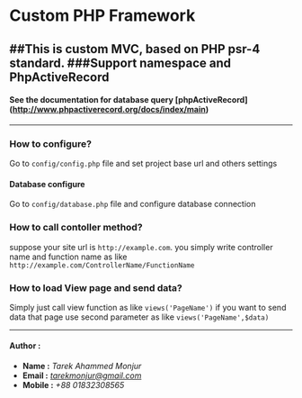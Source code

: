 # Custom PHP Framework
##This is custom MVC, based on PHP psr-4 standard.
###Support namespace and PhpActiveRecord 
---
#### See the documentation for database query [phpActiveRecord] (http://www.phpactiverecord.org/docs/index/main)
---
### How to configure?
Go to `config/config.php` file and set project base url and others settings

#### Database configure
Go to `config/database.php` file and configure database connection

### How to call contoller method?
suppose your site url is `http://example.com`. you simply write controller name and function name as like `http://example.com/ControllerName/FunctionName` 

### How to load View page and send data?
Simply just call view function as like `views('PageName')` if you want to send data that page use second parameter as like `views('PageName',$data)`

---
#### Author :
 - **Name :** *Tarek Ahammed Monjur* 
 - **Email :** *tarekmonjur@gmail.com* 
 - **Mobile :** *+88 01832308565* 



